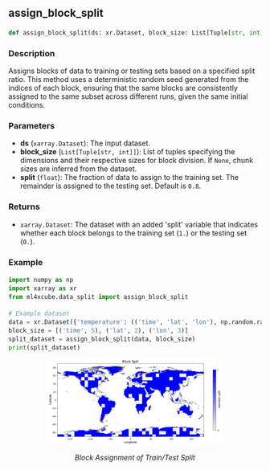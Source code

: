 ## assign_block_split

```python
def assign_block_split(ds: xr.Dataset, block_size: List[Tuple[str, int]] = None, split: float = 0.8) -> xr.Dataset
```

### Description
Assigns blocks of data to training or testing sets based on a specified split ratio. 
This method uses a deterministic random seed generated from the indices of each block, ensuring that the same blocks are consistently assigned to the same subset across different runs, given the same initial conditions.

### Parameters
- **ds** (`xarray.Dataset`): The input dataset.
- **block_size** (`List[Tuple[str, int]]`): List of tuples specifying the dimensions and their respective sizes for block division. If `None`, chunk sizes are inferred from the dataset.
- **split** (`float`): The fraction of data to assign to the training set. The remainder is assigned to the testing set. Default is `0.8`.

### Returns
- `xarray.Dataset`: The dataset with an added 'split' variable that indicates whether each block belongs to the training set (`1.`) or the testing set (`0.`).

### Example

```python
import numpy as np
import xarray as xr
from ml4xcube.data_split import assign_block_split

# Example dataset
data = xr.Dataset({'temperature': (('time', 'lat', 'lon'), np.random.rand(10, 2, 3))})
block_size = [('time', 5), ('lat', 2), ('lon', 3)]
split_dataset = assign_block_split(data, block_size)
print(split_dataset)
```

<p align="center">
<img src="../train_test_assignment_bs.png" width="70%" height="70%">
</p>
<p align = "center"><i>
Block Assignment of Train/Test Split</i>
</p>